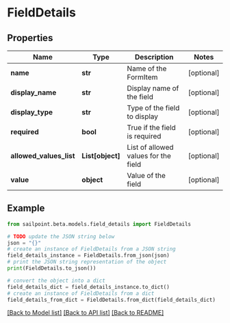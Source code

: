 # FieldDetails


## Properties

Name | Type | Description | Notes
------------ | ------------- | ------------- | -------------
**name** | **str** | Name of the FormItem | [optional] 
**display_name** | **str** | Display name of the field | [optional] 
**display_type** | **str** | Type of the field to display | [optional] 
**required** | **bool** | True if the field is required | [optional] 
**allowed_values_list** | **List[object]** | List of allowed values for the field | [optional] 
**value** | **object** | Value of the field | [optional] 

## Example

```python
from sailpoint.beta.models.field_details import FieldDetails

# TODO update the JSON string below
json = "{}"
# create an instance of FieldDetails from a JSON string
field_details_instance = FieldDetails.from_json(json)
# print the JSON string representation of the object
print(FieldDetails.to_json())

# convert the object into a dict
field_details_dict = field_details_instance.to_dict()
# create an instance of FieldDetails from a dict
field_details_from_dict = FieldDetails.from_dict(field_details_dict)
```
[[Back to Model list]](../README.md#documentation-for-models) [[Back to API list]](../README.md#documentation-for-api-endpoints) [[Back to README]](../README.md)


